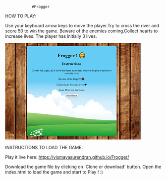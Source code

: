 				#Frogger

HOW TO PLAY:

Use your keyboard arrow keys to move the player.Try to cross the river and score 50 to win the game.
Beware of the enemies coming.Collect hearts to increase lives.
The player has initially 3 lives.

![alt text](images/Screenshot.png "Game overview")


INSTRUCTIONS TO LOAD THE GAME:

Play it live here: https://vismayasurendran.github.io/Frogger/

Download the game file by clicking on 'Clone or download' button.
Open the index.html to load the game and start to Play ! :)